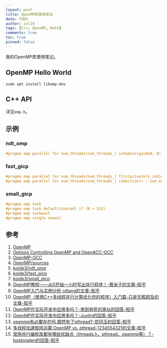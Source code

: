 ```yaml
---
layout: post
title: OpenMP库使用笔记
date: TODO
author: zxl19
tags: [C++, OpenMP, Note]
comments: true
toc: true
pinned: false
---
```


我的OpenMP库使用笔记。

<!-- more -->

## OpenMP Hello World

```shell
sudo apt install libomp-dev
```

## C++ API

详见`omp.h`。

## 示例

### ndt_omp

```cpp
#pragma omp parallel for num_threads(num_threads_) schedule(guided, 8)
```

### fast_gicp

```cpp
#pragma omp parallel for num_threads(num_threads_) firstprivate(k_indices, k_sq_dists) schedule(guided, 8)
#pragma omp parallel for num_threads(num_threads_) reduction(+ : sum_errors) schedule(guided, 8)
```

### small_gicp

```cpp
#pragma omp task
#pragma omp task default(shared) if (N > 512)
#pragma omp taskwait
#pragma omp single nowait
```

## 参考

1. [OpenMP](https://www.openmp.org)
2. [Options Controlling OpenMP and OpenACC-GCC](https://gcc.gnu.org/onlinedocs/gcc/OpenMP-and-OpenACC-Options.html)
3. [OpenMP-GCC](https://gcc.gnu.org/onlinedocs/gcc/OpenMP.html)
4. [OpenMP/sources](https://github.com/OpenMP/sources)
5. [koide3/ndt_omp](https://github.com/koide3/ndt_omp)
6. [koide3/fast_gicp](https://github.com/koide3/fast_gicp)
7. [koide3/small_gicp](https://github.com/koide3/small_gicp)
8. [OpenMP教程——从0开始一小时写出并行程序！-费米子的文章-知乎](https://zhuanlan.zhihu.com/p/397670985)
9. [OpenMP入门与实例分析-jdtang的文章-知乎](https://zhuanlan.zhihu.com/p/61857547)
10. [OpenMP（使用C++多线程并行计算优化你的程序）入门篇-只是无暇顾及的文章-知乎](https://zhuanlan.zhihu.com/p/608946001)
11. [OpenMP在实际开发中应用多吗？-笑到猝死的家伙的回答-知乎](https://www.zhihu.com/question/22347096/answer/1912952617950229190)
12. [OpenMP在实际开发中应用多吗？-Justin的回答-知乎](https://www.zhihu.com/question/22347096/answer/110724861536)
13. [openmp有必要存在吗,既然有了pthread?-昆冈玉的回答-知乎](https://www.zhihu.com/question/460601207/answer/2248436586)
14. [多线程加速矩阵运算:OpenMP vs. pthread-1234554321的文章-知乎](https://zhuanlan.zhihu.com/p/642882774)
15. [常用并行编程库都有哪些优缺点（threads.h，pthread，openmp等）？-bostonalen的回答-知乎](https://www.zhihu.com/question/642082042/answer/3413842844)
